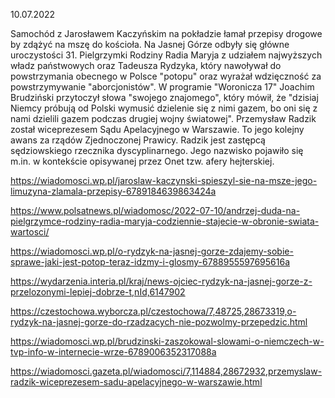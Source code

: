 10.07.2022

Samochód z Jarosławem Kaczyńskim na pokładzie łamał przepisy drogowe by zdążyć na mszę do kościoła. Na Jasnej Górze odbyły się główne uroczystości 31. Pielgrzymki Rodziny Radia Maryja z udziałem najwyższych władz państwowych oraz Tadeusza Rydzyka, który nawoływał do powstrzymania obecnego w Polsce "potopu" oraz wyrażał wdzięczność za powstrzymywanie "aborcjonistów". W programie "Woronicza 17" Joachim Brudziński przytoczył słowa "swojego znajomego", który mówił, że "dzisiaj Niemcy próbują od Polski wymusić dzielenie się z nimi gazem, bo oni się z nami dzielili gazem podczas drugiej wojny światowej". Przemysław Radzik został wiceprezesem Sądu Apelacyjnego w Warszawie. To jego kolejny awans za rządów Zjednoczonej Prawicy. Radzik jest zastępcą sędziowskiego rzecznika dyscyplinarnego. Jego nazwisko pojawiło się m.in. w kontekście opisywanej przez Onet tzw. afery hejterskiej.

https://wiadomosci.wp.pl/jaroslaw-kaczynski-spieszyl-sie-na-msze-jego-limuzyna-zlamala-przepisy-6789184639863424a

https://www.polsatnews.pl/wiadomosc/2022-07-10/andrzej-duda-na-pielgrzymce-rodziny-radia-maryja-codziennie-stajecie-w-obronie-swiata-wartosci/

https://wiadomosci.wp.pl/o-rydzyk-na-jasnej-gorze-zdajemy-sobie-sprawe-jaki-jest-potop-teraz-idzmy-i-glosmy-6788955597695616a

https://wydarzenia.interia.pl/kraj/news-ojciec-rydzyk-na-jasnej-gorze-z-przelozonymi-lepiej-dobrze-t,nId,6147902

https://czestochowa.wyborcza.pl/czestochowa/7,48725,28673319,o-rydzyk-na-jasnej-gorze-do-rzadzacych-nie-pozwolmy-przepedzic.html

https://wiadomosci.wp.pl/brudzinski-zaszokowal-slowami-o-niemczech-w-tvp-info-w-internecie-wrze-6789006352317088a

https://wiadomosci.gazeta.pl/wiadomosci/7,114884,28672932,przemyslaw-radzik-wiceprezesem-sadu-apelacyjnego-w-warszawie.html